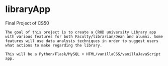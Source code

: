 # libraryApp
Final Project of CS50

    The goal of this project is to create a CRUD university Library app with various features for both Faculty/librarian/Dean and alumni. Some features will use data analysis techniques in order to suggest users what actions to make regarding the library.

    This will be a Python/Flask/MySQL + HTML/vanillaCSS/vanillaJavaScript app.